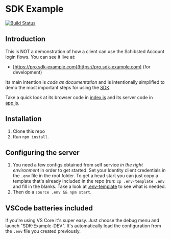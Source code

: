 # SDK Example

[![Build Status](https://travis-ci.org/schibsted/sdk-example.svg?branch=master)](https://travis-ci.org/schibsted/sdk-example)

## Introduction

This is NOT a demonstration of how a client can use the Schibsted Account login flows. You can see it
live at:

* [https://pro.sdk-example.com](https://pro.sdk-example.com) (for development)

Its main intention is *code as documentation* and is intentionally simplified to demo the most
important steps for using the [SDK](https://github.com/schibsted/account-sdk-browser).

Take a quick look at its browser code in [index.js](./browser/index.js) and its server code in
[app.js](./app.js).

## Installation

1. Clone this repo
1. Run `npm install`.

## Configuring the server

1. You need a few configs obtained from self service *in the right environment* in order to get
   started. Set your Identity client credentials in the `.env` file in the root folder. To get a
   head start you can just copy a template that's already included in the repo (run: `cp
   .env-template .env` and fill in the blanks. Take a look at [.env-template](./.env-template) to
   see what is needed.
1. Then do a `source .env && npm start`.

## VSCode batteries included

If you're using VS Core it's super easy. Just choose the debug menu and launch "SDK-Example-DEV".
It's automatically load the configuration from the `.env` file you created previously.
